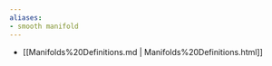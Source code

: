 ```yaml
---
aliases:
- smooth manifold
---
```















-   [[Manifolds%20Definitions.md | Manifolds%20Definitions.html]]
